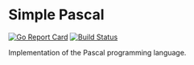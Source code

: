 # Simple Pascal
[![Go Report Card](https://goreportcard.com/badge/github.com/njirem95/simple-pascal)](https://goreportcard.com/report/github.com/njirem95/simple-pascal)
[![Build Status](https://travis-ci.org/njirem95/simple-pascal.svg?branch=master)](https://travis-ci.org/njirem95/simple-pascal)

Implementation of the Pascal programming language.